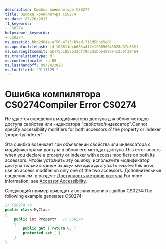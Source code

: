 ```yaml
---
description: Ошибка компилятора CS0274
title: Ошибка компилятора CS0274
ms.date: 07/20/2015
f1_keywords:
- CS0274
helpviewer_keywords:
- CS0274
ms.assetid: bbd2d64e-a756-4713-b9ed-711d50b65e00
ms.openlocfilehash: f4f108611dcb683a4f7e1280566c8028d37c6821
ms.sourcegitcommit: 5b475c1855b32cf78d2d1bbb4295e4c236f39464
ms.translationtype: MT
ms.contentlocale: ru-RU
ms.lasthandoff: 09/24/2020
ms.locfileid: "91171251"
---
```

# <a name="compiler-error-cs0274"></a><span data-ttu-id="ffb79-103">Ошибка компилятора CS0274</span><span class="sxs-lookup"><span data-stu-id="ffb79-103">Compiler Error CS0274</span></span>

<span data-ttu-id="ffb79-104">Не удается определить модификаторы доступа для обоих методов доступа свойства или индексатора "свойство/индексатор".</span><span class="sxs-lookup"><span data-stu-id="ffb79-104">Cannot specify accessibility modifiers for both accessors of the property or indexer 'property/indexer'</span></span>  
  
 <span data-ttu-id="ffb79-105">Эта ошибка возникает при объявлении свойства или индексатора с модификаторами доступа в обоих его методах доступа.</span><span class="sxs-lookup"><span data-stu-id="ffb79-105">This error occurs when you declare a property or indexer with access modifiers on both its accessors.</span></span> <span data-ttu-id="ffb79-106">Чтобы устранить эту ошибку, используйте модификатор доступа только в одном из двух методов доступа.</span><span class="sxs-lookup"><span data-stu-id="ffb79-106">To resolve this error, use an access modifier on only one of the two accessors.</span></span> <span data-ttu-id="ffb79-107">Дополнительные сведения см. в разделе [Доступность методов доступа](../programming-guide/classes-and-structs/restricting-accessor-accessibility.md).</span><span class="sxs-lookup"><span data-stu-id="ffb79-107">For more information, see [Accessor Accessibility](../programming-guide/classes-and-structs/restricting-accessor-accessibility.md).</span></span>  
  
 <span data-ttu-id="ffb79-108">Следующий пример приводит к возникновению ошибок CS0274:</span><span class="sxs-lookup"><span data-stu-id="ffb79-108">The following example generates CS0274:</span></span>  
  
```csharp  
// CS0274.cs  
public class MyClass  
{  
    public int Property   // CS0274  
    {  
        public get { return 0; }  
        protected set { }  
    }  
}  
```
